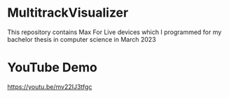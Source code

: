 # MultitrackVisualizer
This repository contains Max For Live devices which I programmed for my bachelor thesis in computer science in March 2023

# YouTube Demo
https://youtu.be/mv22IJ3tfgc

